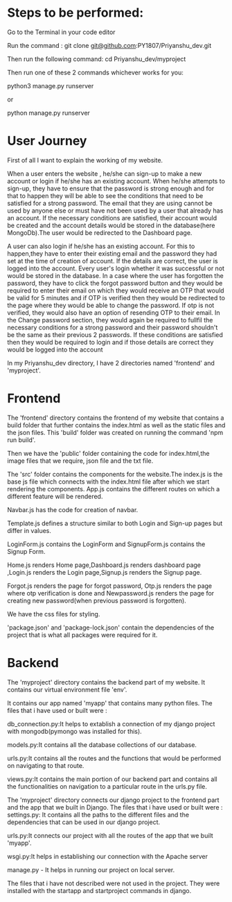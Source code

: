 # Steps to be performed:

Go to the Terminal in your code editor

Run the command :
git clone git@github.com:PY1807/Priyanshu_dev.git

Then run the following command:
cd Priyanshu_dev/myproject

Then run one of these 2 commands whichever works for you:

python3 manage.py runserver

or 

python manage.py runserver

# User Journey

First of all I want to explain the working of my website.

When a user enters the website , he/she can sign-up to make a new account or login if he/she has an existing account.
When he/she attempts to sign-up, they have to ensure that the password is strong enough and for that to happen they will be able to see the conditions that need to be satisfied for a strong password. The email that they are using cannot be used by anyone else or must have not been used by a user that already has an account. 
If the necessary conditions are satisfied, their account would be created and the account details would be stored in the database(here MongoDb).The user would be redirected to the Dashboard page.

A user can also login if he/she has an existing account. For this to happen,they have to enter their existing email and the password they had set at the time of creation of account.
If the details are correct, the user is logged into the account. 
Every user's login whether it was successful or not would be stored in the database.
In a case where the user has forgotten the password, they have to click the forgot password button and they would be required to enter their email on which they would receive an OTP
that would be valid for 5 minutes and if OTP is verified then they would be redirected to the page where they would be able to change the password. 
If otp is not verified, they would also have an option of resending OTP to their email.
In the Change password section, they would again be required to fullfil the necessary conditions for a strong password and their password shouldn't be the same as their previous 2 passwords.
If these conditions are satisfied then they would be required to login and if those details are correct they would be logged into the account


In my Priyanshu_dev directory, I have 2 directories named 'frontend' and 'myproject'.

# Frontend 

The 'frontend' directory contains the frontend of my website that contains a build folder that further contains the index.html as well as the static files and the json files. This 'build' folder was created on running the
command 'npm run build'.

Then we have the 'public' folder containing the code for index.html,the image files that we require, json 
file and the txt file.

The 'src' folder contains the components for the website.The index.js is the base js file which connects with the index.html file after which we start rendering the components.
App.js contains the different routes on which a different feature will be rendered.

Navbar.js has the code for creation of navbar.

Template.js defines a structure similar to both Login and Sign-up pages but differ in values.

LoginForm.js contains the LoginForm and SignupForm.js contains the Signup Form.

Home.js renders Home page,Dashboard.js renders dashboard page ,Login.js renders the Login page,Signup.js renders the Signup page.

Forgot.js renders the page for forgot password, Otp.js renders the page where otp verification is done and 
Newpassword.js renders the page for creating new password(when previous password is forgotten).

We have the css files for styling.

'package.json' and 'package-lock.json' contain the dependencies of the project that is what all packages were required for it.

# Backend

The 'myproject' directory contains the backend part of my website.
It contains our virtual environment file 'env'.

It contains our app named 'myapp' that contains many python files.
The files that i have used or built were :

db_connection.py:It helps to extablish a connection of my django project with mongodb(pymongo was installed for this).

models.py:It contains all the database collections of our database.

urls.py:It contains all the routes and the functions that would be performed on navigating to that route.

views.py:It contains the main portion of our backend part and contains all the functionalities on navigation to a particular route in the urls.py file.


The 'myproject' directory connects our django project to the frontend part and the app that we built in Django.
The files that i have used or built were :
settings.py: It contains all the paths to the different files and the dependencies that can be used in our django project.

urls.py:It connects our project with all the routes of the app that we built 'myapp'.

wsgi.py:It helps in establishing our connection with the Apache server


manage.py - It helps in running our project on local server.

The files that i have not described were not used in the project. They were installed with the startapp and startproject commands in django.
